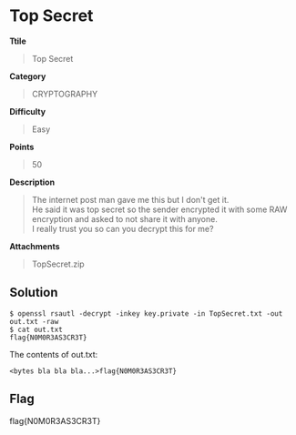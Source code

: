 # Top Secret

**Ttile**
> Top Secret

**Category**
> CRYPTOGRAPHY

**Difficulty**
> Easy

**Points**
> 50

**Description**
> The internet post man gave me this but I don't get it.\
> He said it was top secret so the sender encrypted it with some RAW encryption and asked to not share it with anyone.\
> I really trust you so can you decrypt this for me?

**Attachments**
> TopSecret.zip

## Solution
```shell
$ openssl rsautl -decrypt -inkey key.private -in TopSecret.txt -out out.txt -raw
$ cat out.txt 
flag{N0M0R3AS3CR3T}
```

The contents of out.txt:
```
<bytes bla bla bla...>flag{N0M0R3AS3CR3T}
```

## Flag
flag{N0M0R3AS3CR3T}
